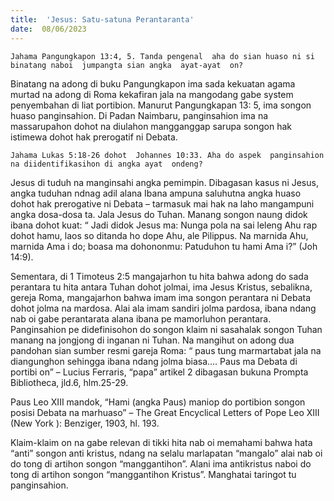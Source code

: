 ```yaml
---
title:  'Jesus: Satu-satuna Perantaranta'
date:  08/06/2023
---
```


`Jahama Pangungkapon 13:4, 5. Tanda pengenal  aha do sian huaso ni si binatang naboi  jumpangta sian angka  ayat-ayat  on?`

Binatang  na adong di buku Pangungkapon   ima  sada  kekuatan  agama  murtad  na adong di Roma kekafiran  jala na mangodang  gabe system penyembahan di liat  portibion. Manurut  Pangungkapan 13: 5, ima songon huaso panginsahion. Di Padan  Naimbaru, panginsahion ima na massarupahon dohot na diulahon mangganggap sarupa songon hak istimewa  dohot hak prerogatif ni Debata.

`Jahama Lukas 5:18-26 dohot  Johannes 10:33. Aha do aspek  panginsahion na diidentifikasihon di angka ayat  ondeng?`

Jesus di tuduh na manginsahi angka  pemimpin. Dibagasan kasus ni Jesus, angka tuduhan ndnag  adil alana Ibana ampuna saluhutna angka  huaso dohot  hak prerogative ni Debata – tarmasuk  mai hak na laho  mangampuni angka  dosa-dosa ta. Jala Jesus do Tuhan. Manang  songon naung didok ibana dohot kuat: “ Jadi didok Jesus ma: Nunga pola na sai leleng Ahu rap dohot hamu, laos so ditanda ho dope Ahu, ale Pilippus. Na marnida Ahu, marnida Ama i do; boasa ma dohononmu: Patuduhon tu hami Ama i?” (Joh 14:9).

Sementara, di 1 Timoteus 2:5 mangajarhon tu hita  bahwa adong  do sada  perantara tu hita antara Tuhan dohot  jolmai, ima Jesus Kristus, sebalikna, gereja Roma, mangajarhon bahwa  imam ima songon perantara ni Debata dohot  jolma na mardosa. Alai ala imam sandiri jolma  pardosa, ibana  ndang  nab oi gabe  perantarata alana  ibana pe mamorluhon  perantara. Panginsahion pe didefinisohon do songon  klaim ni sasahalak songon  Tuhan manang  na jongjong di inganan ni Tuhan. Na mangihut on adong dua pandohan sian sumber resmi gareja Roma: “ paus tung  marmartabat jala na diangunghon sehingga ibana  ndang  jolma biasa…. Paus ma Debata di portibi on” – Lucius Ferraris, “papa” artikel 2 dibagasan  bukuna Prompta Bibliotheca, jld.6, hlm.25-29.

Paus Leo XIII mandok, “Hami (angka Paus) maniop do portibion songon posisi Debata na marhuaso” – The Great Encyclical Letters of Pope Leo XIII (New York ): Benziger, 1903, hl. 193.

Klaim-klaim on na gabe  relevan di tikki  hita  nab oi memahami bahwa hata “anti” songon anti  kristus, ndang  na selalu marlapatan “mangalo” alai nab oi do tong di artihon songon “manggantihon”. Alani ima antikristus naboi do tong di artihon songon “manggantihon Kristus”. Manghatai  taringot tu panginsahion.